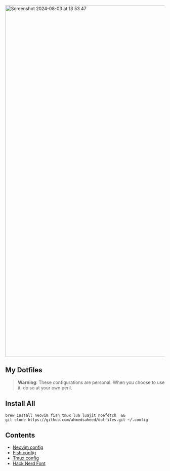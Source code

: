 <img width="1111" alt="Screenshot 2024-08-03 at 13 53 47" src="https://github.com/user-attachments/assets/a194260a-d1e6-48dd-b7a5-ccd85081f369">

<!-- <img width="1111" alt="Screenshot 2023-02-28 at 23 25 20" src="https://user-images.githubusercontent.com/87912847/222006381-bbabd8df-933e-44cd-852e-40af6afd2540.png"> -->
<!-- <img width="1111" alt="Screenshot 2023-02-28 at 23 25 35" src="https://user-images.githubusercontent.com/87912847/222006442-77a5af5a-fa23-4595-9cec-df728a084d4b.png"> -->
<!-- <img width="1111" alt="Screenshot 2023-02-28 at 23 38 17" src="https://user-images.githubusercontent.com/87912847/222007837-951bcb68-8141-420d-9800-28323253b9c1.png"> -->

## My Dotfiles

> **Warning**: These configurations are personal. When you choose to use it, do so at your own peril.

## Install All

```shell
brew install neovim fish tmux lua luajit noefetch  &&
git clone https://github.com/ahmedsaheed/dotfiles.git ~/.config

```

## Contents

- [Neovim config](https://github.com/ahmedsaheed/dotfiles/tree/master/nvim#readme)
- [Fish config]()
- [Tmux config](https://github.com/gpakosz/.tmux)
- [Hack Nerd Font](https://github.com/ryanoasis/nerd-fonts)


<!-- - [Fish shell](https://fishshell.com/)
- [Fisher](https://github.com/jorgebucaran/fisher) - Plugin manager
- [Exa](https://the.exa.website/) - `ls` replacement
- [Starship](https://starship.rs/) - customizable prompt for any shell
- [Nerd fonts](https://github.com/ryanoasis/nerd-fonts) - Nerd Font
- [Jump](https://github.com/gsamokovarov/jump) - Navigate faster on your shell -->




